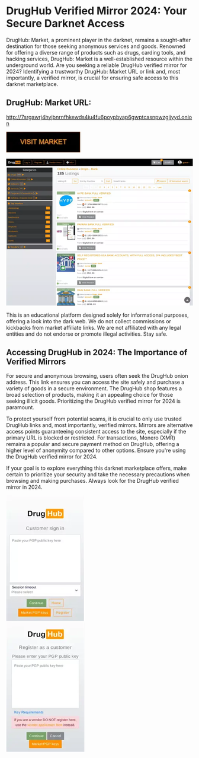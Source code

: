 # DrugHub Verified Mirror 2024: Your Secure Darknet Access

DrugHub: Market, a prominent player in the darknet, remains a sought-after destination for those seeking anonymous services and goods. Renowned for offering a diverse range of products such as drugs, carding tools, and hacking services, DrugHub: Market is a well-established resource within the underground world. Are you seeking a reliable DrugHub verified mirror for 2024? Identifying a trustworthy DrugHub: Market URL or link and, most importantly, a verified mirror, is crucial for ensuring safe access to this darknet marketplace.

## DrugHub: Market URL:

http://7srgawrj4hyjbnrnfhkewds4iu4fu6poypbyap6gwptcasnpwzgjjyyd.onion

[<img src="/images/ready.webp" width="200">](http://7srgawrj4hyjbnrnfhkewds4iu4fu6poypbyap6gwptcasnpwzgjjyyd.onion)


<a href="http://7srgawrj4hyjbnrnfhkewds4iu4fu6poypbyap6gwptcasnpwzgjjyyd.onion"><img src="/images/far.webp" alt="image" style="max-width: 100%;"><a>

This is an educational platform designed solely for informational purposes, offering a look into the dark web. We do not collect commissions or kickbacks from market affiliate links. We are not affiliated with any legal entities and do not endorse or promote illegal activities. Stay safe.

## Accessing DrugHub in 2024: The Importance of Verified Mirrors

For secure and anonymous browsing, users often seek the DrugHub onion address. This link ensures you can access the site safely and purchase a variety of goods in a secure environment. The DrugHub shop features a broad selection of products, making it an appealing choice for those seeking illicit goods. Prioritizing the DrugHub verified mirror for 2024 is paramount.

To protect yourself from potential scams, it is crucial to only use trusted DrugHub links and, most importantly, verified mirrors. Mirrors are alternative access points guaranteeing consistent access to the site, especially if the primary URL is blocked or restricted. For transactions, Monero (XMR) remains a popular and secure payment method on DrugHub, offering a higher level of anonymity compared to other options. Ensure you're using the DrugHub verified mirror for 2024.

If your goal is to explore everything this darknet marketplace offers, make certain to prioritize your security and take the necessary precautions when browsing and making purchases. Always look for the DrugHub verified mirror in 2024.


<a href="http://7srgawrj4hyjbnrnfhkewds4iu4fu6poypbyap6gwptcasnpwzgjjyyd.onion"><img src="/images/navigator.webp" alt="image" style="max-width: 100%;"><a>  
<a href="http://7srgawrj4hyjbnrnfhkewds4iu4fu6poypbyap6gwptcasnpwzgjjyyd.onion"><img src="/images/style.webp" alt="image" style="max-width: 100%;"><a>
